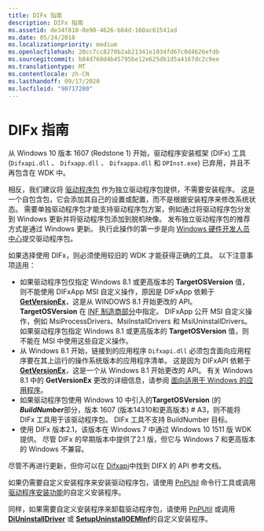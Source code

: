 ```yaml
---
title: DIFx 指南
description: DIFx 指南
ms.assetid: de34f810-0e90-4626-b84d-160ac61541ad
ms.date: 05/24/2018
ms.localizationpriority: medium
ms.openlocfilehash: 28cc7cc8270b2ab21341e1034fd67c0d4626efdb
ms.sourcegitcommit: b84d760d4b45795be12e625db1d5a4167dc2c9ee
ms.translationtype: MT
ms.contentlocale: zh-CN
ms.lasthandoff: 09/17/2020
ms.locfileid: "90717280"
---
```

# <a name="difx-guidelines"></a>DIFx 指南

从 Windows 10 版本 1607 (Redstone 1) 开始，驱动程序安装框架 (DIFx) 工具 (`Difxapi.dll` 、 `Difxapp.dll` 、 `Difxappa.dll` 和 `DPInst.exe`) 已弃用，并且不再包含在 WDK 中。

相反，我们建议将 [驱动程序包](./driver-packages.md) 作为独立驱动程序包提供，不需要安装程序。  这是一个自包含包，它会添加其自己的设置或配置，而不是根据安装程序来修改系统状态。  需要单独驱动程序包才能支持驱动程序包方案，例如通过将驱动程序包分发到 Windows 更新并将驱动程序包添加到脱机映像。  发布独立驱动程序包的推荐方式是通过 Windows 更新。  执行此操作的第一步是向 [Windows 硬件开发人员中心](https://partner.microsoft.com/dashboard)提交驱动程序包。

如果选择使用 DIFx，则必须使用较旧的 WDK 才能获得正确的工具。 以下注意事项适用：

* 如果驱动程序包仅指定 Windows 8.1 或更高版本的 **TargetOSVersion** 值，则不能使用 DIFxApp MSI 自定义操作，原因是 DIFxApp 依赖于 [**GetVersionEx**](/windows/win32/api/sysinfoapi/nf-sysinfoapi-getversionexa)，这是从 WINDOWS 8.1 开始更改的 API。  **TargetOSVersion** 在 [INF 制造商部分](inf-manufacturer-section.md)中指定。 DIFxApp 公开 MSI 自定义操作，例如 MsiProcessDrivers、MsiInstallDrivers 和 MsiUninstallDrivers。  如果驱动程序包指定 Windows 8.1 或更高版本的 **TargetOSVersion** 值，则不能在 MSI 中使用这些自定义操作。
* 从 Windows 8.1 开始，链接到的应用程序 `Difxapi.dll` 必须包含面向应用程序要在其上运行的操作系统版本的应用程序清单。  这是因为 DIFxAPI 依赖于 [**GetVersionEx**](/windows/win32/api/sysinfoapi/nf-sysinfoapi-getversionexa)，这是一个从 Windows 8.1 开始更改的 API。  有关 Windows 8.1 中的 **GetVersionEx** 更改的详细信息，请参阅 [面向适用于 Windows 的应用程序](/windows/desktop/SysInfo/targeting-your-application-at-windows-8-1)。
* 如果驱动程序包使用 Windows 10 中引入的**TargetOSVersion** (的***BuildNumber***部分，版本 1607 (版本14310和更高版本) # A3，则不能将 DIFx 工具用于该驱动程序包。  DIFx 工具不支持 BuildNumber 目标。
* 使用 DIFx 版本2.1，该版本在 Windows 7 中通过 Windows 10 1511 版 WDK 提供。  尽管 DIFx 的早期版本中提供了2.1 版，但它与 Windows 7 和更高版本的 Windows 不兼容。

尽管不再进行更新，但你可以在 [Difxapi](/previous-versions/windows/hardware/difxapi/)中找到 DIFX 的 API 参考文档。

如果仍需要自定义安装程序来安装驱动程序包，请使用 [PnPUtil](../devtest/pnputil.md) 命令行工具或调用 [驱动程序安装功能](functions-that-simplify-driver-installation.md)的自定义安装程序。

同样，如果需要自定义安装程序来卸载驱动程序包，请使用 [PnPUtil](../devtest/pnputil.md) 或调用 [**DiUninstallDriver**](/windows/win32/api/newdev/nf-newdev-diuninstalldriverw) 或 [**SetupUninstallOEMInf**](/windows/win32/api/setupapi/nf-setupapi-setupuninstalloeminfw)的自定义安装程序。